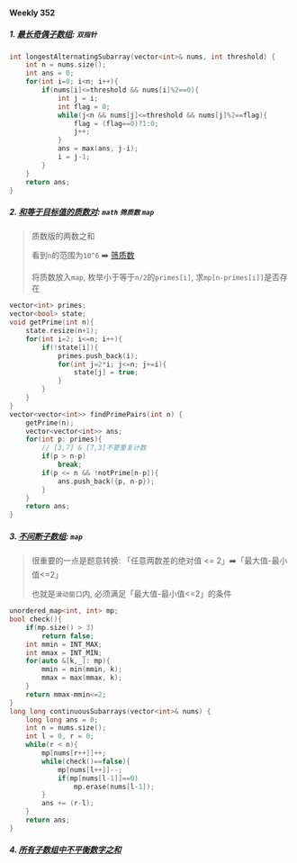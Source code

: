 #### Weekly 352

##### 1. [最长奇偶子数组](https://leetcode.cn/problems/longest-even-odd-subarray-with-threshold/): `双指针`
```CPP
int longestAlternatingSubarray(vector<int>& nums, int threshold) {
    int n = nums.size();
    int ans = 0;
    for(int i=0; i<n; i++){
        if(nums[i]<=threshold && nums[i]%2==0){
            int j = i;
            int flag = 0;
            while(j<n && nums[j]<=threshold && nums[j]%2==flag){
                flag = (flag==0)?1:0;
                j++;
            }
            ans = max(ans, j-i);
            i = j-1;
        }
    }
    return ans;
}
```

##### 2. [和等于目标值的质数对](https://leetcode.cn/problems/prime-pairs-with-target-sum/): `math` `筛质数` `map`
> 质数版的两数之和
>
> 看到`n`的范围为`10^6` ➡️ [筛质数](/acwing/Section%204/Acwing%20-%20%E7%AD%9B%E8%B4%A8%E6%95%B0.md)
>
> 将质数放入`map`, 枚举小于等于`n/2`的`primes[i]`, 求`mp[n-primes[i]]`是否存在

```CPP
vector<int> primes;
vector<bool> state;
void getPrime(int n){
    state.resize(n+1);
    for(int i=2; i<=n; i++){
        if(!state[i]){
            primes.push_back(i);
            for(int j=2*i; j<=n; j+=i){
                state[j] = true;
            }
        }
    }
}
vector<vector<int>> findPrimePairs(int n) {
    getPrime(n);
    vector<vector<int>> ans;
    for(int p: primes){
        // [3,7] & [7,3]不要重复计数
        if(p > n-p)
            break;
        if(p <= n && !notPrime[n-p]){
            ans.push_back({p, n-p});
        }
    }
    return ans;
}
```

##### 3. [不间断子数组](https://leetcode.cn/problems/continuous-subarrays/): `map`
> 很重要的一点是题意转换: 「任意两数差的绝对值 <= 2」➡️「最大值-最小值<=2」
>
> 也就是`滑动窗口`内, 必须满足「最大值-最小值<=2」的条件

```CPP
unordered_map<int, int> mp;
bool check(){
    if(mp.size() > 3)
        return false;
    int mmin = INT_MAX;
    int mmax = INT_MIN;
    for(auto &[k,_]: mp){
        mmin = min(mmin, k);
        mmax = max(mmax, k);
    }
    return mmax-mmin<=2;
}
long long continuousSubarrays(vector<int>& nums) {
    long long ans = 0;
    int n = nums.size();
    int l = 0, r = 0;
    while(r < n){
        mp[nums[r++]]++;
        while(check()==false){
            mp[nums[l++]]--;
            if(mp[nums[l-1]]==0)
                mp.erase(nums[l-1]);
        }
        ans += (r-l);
    }
    return ans;
}
```

##### 4. [所有子数组中不平衡数字之和](https://leetcode.cn/problems/sum-of-imbalance-numbers-of-all-subarrays/)
